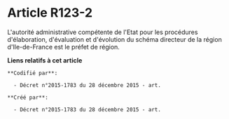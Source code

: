 # Article R123-2

L'autorité administrative compétente de l'Etat pour les procédures d'élaboration, d'évaluation et d'évolution du schéma
directeur de la région d'Ile-de-France est le préfet de région.

**Liens relatifs à cet article**

	**Codifié par**:

	  - Décret n°2015-1783 du 28 décembre 2015 - art.

	**Créé par**:

	  - Décret n°2015-1783 du 28 décembre 2015 - art.

